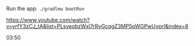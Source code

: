 Run the app:
```./gradlew bootRun```

https://www.youtube.com/watch?v=yrfY3zCJ_tA&list=PLsyeobzWxl7rRyGcqgZ3MP5pWGPwUvprI&index=8


03:50
